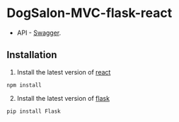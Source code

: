 # DogSalon-MVC-flask-react

* API - [Swagger](https://app.swaggerhub.com/apis-docs/tomdua/DogSalon/1.0.0-oas3).

## Installation

1. Install the latest version of [react](https://github.com/facebook/react)

  ```
  npm install
  ```
2. Install the latest version of [flask](https://flask.palletsprojects.com/en/1.1.x/installation/)

  ```
  pip install Flask
  ```
  
  

